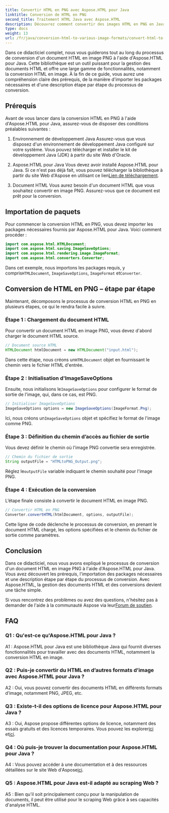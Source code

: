 ```yaml
---
title: Convertir HTML en PNG avec Aspose.HTML pour Java
linktitle: Conversion de HTML en PNG
second_title: Traitement HTML Java avec Aspose.HTML
description: Découvrez comment convertir des images HTML en PNG en Java avec Aspose.HTML. Un guide complet avec des instructions étape par étape.
type: docs
weight: 13
url: /fr/java/conversion-html-to-various-image-formats/convert-html-to-png/
---
```

Dans ce didacticiel complet, nous vous guiderons tout au long du processus de conversion d'un document HTML en image PNG à l'aide d'Aspose.HTML pour Java. Cette bibliothèque est un outil puissant pour la gestion des documents HTML et offre une large gamme de fonctionnalités, notamment la conversion HTML en image. À la fin de ce guide, vous aurez une compréhension claire des prérequis, de la manière d'importer les packages nécessaires et d'une description étape par étape du processus de conversion.

## Prérequis

Avant de vous lancer dans la conversion HTML en PNG à l'aide d'Aspose.HTML pour Java, assurez-vous de disposer des conditions préalables suivantes :

1. Environnement de développement Java
Assurez-vous que vous disposez d'un environnement de développement Java configuré sur votre système. Vous pouvez télécharger et installer le kit de développement Java (JDK) à partir du site Web d'Oracle.

2. Aspose.HTML pour Java
 Vous devez avoir installé Aspose.HTML pour Java. Si ce n'est pas déjà fait, vous pouvez télécharger la bibliothèque à partir du site Web d'Aspose en utilisant ce lien[Lien de téléchargement](https://releases.aspose.com/html/java/).

3. Document HTML
Vous aurez besoin d'un document HTML que vous souhaitez convertir en image PNG. Assurez-vous que ce document est prêt pour la conversion.

## Importation de paquets

Pour commencer la conversion HTML en PNG, vous devez importer les packages nécessaires fournis par Aspose.HTML pour Java. Voici comment procéder :

```java
import com.aspose.html.HTMLDocument;
import com.aspose.html.saving.ImageSaveOptions;
import com.aspose.html.rendering.image.ImageFormat;
import com.aspose.html.converters.Converter;
```

 Dans cet exemple, nous importons les packages requis, y compris`HTMLDocument`, `ImageSaveOptions`, `ImageFormat` et`Converter`.

## Conversion de HTML en PNG – étape par étape

Maintenant, décomposons le processus de conversion HTML en PNG en plusieurs étapes, ce qui le rendra facile à suivre.

### Étape 1 : Chargement du document HTML

Pour convertir un document HTML en image PNG, vous devez d'abord charger le document HTML source.

```java
// Document source HTML
HTMLDocument htmlDocument = new HTMLDocument("input.html");
```

 Dans cette étape, nous créons un`HTMLDocument` objet en fournissant le chemin vers le fichier HTML d'entrée.

### Étape 2 : Initialisation d'ImageSaveOptions

 Ensuite, nous initialisons le`ImageSaveOptions` pour configurer le format de sortie de l'image, qui, dans ce cas, est PNG.

```java
// Initialiser ImageSaveOptions
ImageSaveOptions options = new ImageSaveOptions(ImageFormat.Png);
```

 Ici, nous créons un`ImageSaveOptions` objet et spécifiez le format de l'image comme PNG.

### Étape 3 : Définition du chemin d’accès au fichier de sortie

Vous devez définir le chemin où l'image PNG convertie sera enregistrée.

```java
// Chemin du fichier de sortie
String outputFile = "HTMLtoPNG_Output.png";
```

 Réglez le`outputFile` variable indiquant le chemin souhaité pour l'image PNG.

### Étape 4 : Exécution de la conversion

L’étape finale consiste à convertir le document HTML en image PNG.

```java
// Convertir HTML en PNG
Converter.convertHTML(htmlDocument, options, outputFile);
```

Cette ligne de code déclenche le processus de conversion, en prenant le document HTML chargé, les options spécifiées et le chemin du fichier de sortie comme paramètres.

## Conclusion

Dans ce didacticiel, nous vous avons expliqué le processus de conversion d'un document HTML en image PNG à l'aide d'Aspose.HTML pour Java. Vous avez découvert les prérequis, l'importation des packages nécessaires et une description étape par étape du processus de conversion. Avec Aspose.HTML, la gestion des documents HTML et des conversions devient une tâche simple.

 Si vous rencontrez des problèmes ou avez des questions, n'hésitez pas à demander de l'aide à la communauté Aspose via leur[Forum de soutien](https://forum.aspose.com/).

## FAQ

### Q1 : Qu'est-ce qu'Aspose.HTML pour Java ?

A1 : Aspose.HTML pour Java est une bibliothèque Java qui fournit diverses fonctionnalités pour travailler avec des documents HTML, notamment la conversion HTML en image.

### Q2 : Puis-je convertir du HTML en d’autres formats d’image avec Aspose.HTML pour Java ?

A2 : Oui, vous pouvez convertir des documents HTML en différents formats d’image, notamment PNG, JPEG, etc.

### Q3 : Existe-t-il des options de licence pour Aspose.HTML pour Java ?

 A3 : Oui, Aspose propose différentes options de licence, notamment des essais gratuits et des licences temporaires. Vous pouvez les explorer[ici](https://purchase.aspose.com/buy) et[ici](https://purchase.aspose.com/temporary-license/).

### Q4 : Où puis-je trouver la documentation pour Aspose.HTML pour Java ?

 A4 : Vous pouvez accéder à une documentation et à des ressources détaillées sur le site Web d'Aspose[ici](https://reference.aspose.com/html/java/).

### Q5 : Aspose.HTML pour Java est-il adapté au scraping Web ?

A5 : Bien qu'il soit principalement conçu pour la manipulation de documents, il peut être utilisé pour le scraping Web grâce à ses capacités d'analyse HTML.